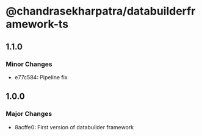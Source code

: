 # @chandrasekharpatra/databuilderframework-ts

## 1.1.0

### Minor Changes

- e77c584: Pipeline fix

## 1.0.0

### Major Changes

- 8acffe0: First version of databuilder framework

